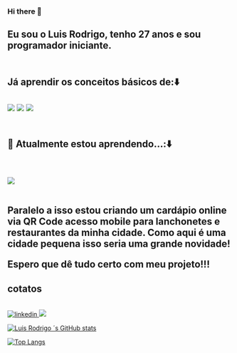 ### Hi there 👋
<h2>Eu sou o Luis Rodrigo, tenho 27 anos e sou programador iniciante.<h2/>
<br>
Já aprendir os conceitos básicos de:⬇️ 
<br>
<br>
<img src="https://img.shields.io/badge/HTML5-E34F26?style=for-the-badge&logo=html5&logoColor=white"/>
<img src="https://img.shields.io/badge/CSS-239120?&style=for-the-badge&logo=css3&logoColor=white"/>
<img src="https://img.shields.io/badge/GitHub-100000?style=for-the-badge&logo=github&logoColor=white"/>
<br>
<br>


<h2>🌱 Atualmente estou aprendendo...:⬇️<h2> <br><img src="https://img.shields.io/badge/JavaScript-323330?style=for-the-badge&logo=javascript&logoColor=F7DF1E"/>
<br> 
<br>	
    <p alin="center"  ><b>
    Paralelo a isso estou criando um cardápio online via QR Code acesso mobile para lanchonetes e restaurantes da minha cidade. Como aqui é uma cidade pequena isso seria uma grande novidade! 

   Espero que dê tudo certo com meu projeto!!!  
   </b> </p>
<h2>cotatos</h2>
<br>
	
<a href="https://www.linkedin.com/in/luis-rodrigo-furtado-lr1010/">
<img src="https://img.shields.io/badge/LinkedIn-0077B5?style=for-the-badge&logo=linkedin&logoColor=white" alt="linkedin"/>
</a>
<a href="https://www.instagram.com/luisrodrigho/">
<img src="https://img.shields.io/badge/Instagram-E4405F?style=for-the-badge&logo=instagram&logoColor=white">
</a>

[![Luis Rodrigo ´s GitHub stats](https://github-readme-stats.vercel.app/api?username=Rodrigonovato10)](https://github.com/anuraghazra/github-readme-stats)

[![Top Langs](https://github-readme-stats.vercel.app/api/top-langs/?username=Rodrigonovato10)](https://github.com/anuraghazra/github-readme-stats)





